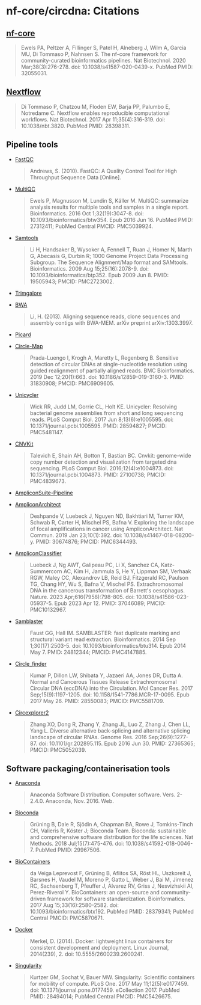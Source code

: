# nf-core/circdna: Citations

## [nf-core](https://pubmed.ncbi.nlm.nih.gov/32055031/)

> Ewels PA, Peltzer A, Fillinger S, Patel H, Alneberg J, Wilm A, Garcia MU, Di Tommaso P, Nahnsen S. The nf-core framework for community-curated bioinformatics pipelines. Nat Biotechnol. 2020 Mar;38(3):276-278. doi: 10.1038/s41587-020-0439-x. PubMed PMID: 32055031.

## [Nextflow](https://pubmed.ncbi.nlm.nih.gov/28398311/)

> Di Tommaso P, Chatzou M, Floden EW, Barja PP, Palumbo E, Notredame C. Nextflow enables reproducible computational workflows. Nat Biotechnol. 2017 Apr 11;35(4):316-319. doi: 10.1038/nbt.3820. PubMed PMID: 28398311.

## Pipeline tools

- [FastQC](https://www.bioinformatics.babraham.ac.uk/projects/fastqc/)

  > Andrews, S. (2010). FastQC: A Quality Control Tool for High Throughput Sequence Data [Online].

- [MultiQC](https://pubmed.ncbi.nlm.nih.gov/27312411/)

  > Ewels P, Magnusson M, Lundin S, Käller M. MultiQC: summarize analysis results for multiple tools and samples in a single report. Bioinformatics. 2016 Oct 1;32(19):3047-8. doi: 10.1093/bioinformatics/btw354. Epub 2016 Jun 16. PubMed PMID: 27312411; PubMed Central PMCID: PMC5039924.

- [Samtools](http://www.htslib.org/)

  > Li H, Handsaker B, Wysoker A, Fennell T, Ruan J, Homer N, Marth G, Abecasis G, Durbin R; 1000 Genome Project Data Processing Subgroup. The Sequence Alignment/Map format and SAMtools. Bioinformatics. 2009 Aug 15;25(16):2078-9. doi: 10.1093/bioinformatics/btp352. Epub 2009 Jun 8. PMID: 19505943; PMCID: PMC2723002.

- [Trimgalore](https://www.bioinformatics.babraham.ac.uk/projects/trim_galore/)

- [BWA](https://github.com/lh3/bwa)

  > Li, H. (2013). Aligning sequence reads, clone sequences and assembly contigs with BWA-MEM. arXiv preprint arXiv:1303.3997.

- [Picard](https://broadinstitute.github.io/picard/)

- [Circle-Map](https://github.com/iprada/Circle-Map)

  > Prada-Luengo I, Krogh A, Maretty L, Regenberg B. Sensitive detection of circular DNAs at single-nucleotide resolution using guided realignment of partially aligned reads. BMC Bioinformatics. 2019 Dec 12;20(1):663. doi: 10.1186/s12859-019-3160-3. PMID: 31830908; PMCID: PMC6909605.

- [Unicycler](https://github.com/rrwick/Unicycler)

  > Wick RR, Judd LM, Gorrie CL, Holt KE. Unicycler: Resolving bacterial genome assemblies from short and long sequencing reads. PLoS Comput Biol. 2017 Jun 8;13(6):e1005595. doi: 10.1371/journal.pcbi.1005595. PMID: 28594827; PMCID: PMC5481147.

- [CNVKit](https://github.com/etal/cnvkit)

  > Talevich E, Shain AH, Botton T, Bastian BC. Cnvkit: genome-wide copy number detection and visualization from targeted dna sequencing. PLoS Comput Biol. 2016;12(4):e1004873. doi: 10.1371/journal.pcbi.1004873. PMID: 27100738; PMCID: PMC4839673.

- [AmpliconSuite-Pipeline](https://github.com/AmpliconSuite/AmpliconSuite-pipeline)

- [AmpliconArchitect](https://github.com/virajbdeshpande/AmpliconArchitect)

  > Deshpande V, Luebeck J, Nguyen ND, Bakhtiari M, Turner KM, Schwab R, Carter H, Mischel PS, Bafna V. Exploring the landscape of focal amplifications in cancer using AmpliconArchitect. Nat Commun. 2019 Jan 23;10(1):392. doi: 10.1038/s41467-018-08200-y. PMID: 30674876; PMCID: PMC6344493.

- [AmpliconClassifier](https://github.com/jluebeck/AmpliconClassifier)

  > Luebeck J, Ng AWT, Galipeau PC, Li X, Sanchez CA, Katz-Summercorn AC, Kim H, Jammula S, He Y, Lippman SM, Verhaak RGW, Maley CC, Alexandrov LB, Reid BJ, Fitzgerald RC, Paulson TG, Chang HY, Wu S, Bafna V, Mischel PS. Extrachromosomal DNA in the cancerous transformation of Barrett's oesophagus. Nature. 2023 Apr;616(7958):798-805. doi: 10.1038/s41586-023-05937-5. Epub 2023 Apr 12. PMID: 37046089; PMCID: PMC10132967.

- [Samblaster](https://github.com/GregoryFaust/samblaster)

  > Faust GG, Hall IM. SAMBLASTER: fast duplicate marking and structural variant read extraction. Bioinformatics. 2014 Sep 1;30(17):2503-5. doi: 10.1093/bioinformatics/btu314. Epub 2014 May 7. PMID: 24812344; PMCID: PMC4147885.

- [Circle_finder](https://github.com/pk7zuva/Circle_finder)

  > Kumar P, Dillon LW, Shibata Y, Jazaeri AA, Jones DR, Dutta A. Normal and Cancerous Tissues Release Extrachromosomal Circular DNA (eccDNA) into the Circulation. Mol Cancer Res. 2017 Sep;15(9):1197-1205. doi: 10.1158/1541-7786.MCR-17-0095. Epub 2017 May 26. PMID: 28550083; PMCID: PMC5581709.

- [Circexplorer2](https://circexplorer2.readthedocs.io/en/latest/)
  > Zhang XO, Dong R, Zhang Y, Zhang JL, Luo Z, Zhang J, Chen LL, Yang L. Diverse alternative back-splicing and alternative splicing landscape of circular RNAs. Genome Res. 2016 Sep;26(9):1277-87. doi: 10.1101/gr.202895.115. Epub 2016 Jun 30. PMID: 27365365; PMCID: PMC5052039.

## Software packaging/containerisation tools

- [Anaconda](https://anaconda.com)

  > Anaconda Software Distribution. Computer software. Vers. 2-2.4.0. Anaconda, Nov. 2016. Web.

- [Bioconda](https://pubmed.ncbi.nlm.nih.gov/29967506/)

  > Grüning B, Dale R, Sjödin A, Chapman BA, Rowe J, Tomkins-Tinch CH, Valieris R, Köster J; Bioconda Team. Bioconda: sustainable and comprehensive software distribution for the life sciences. Nat Methods. 2018 Jul;15(7):475-476. doi: 10.1038/s41592-018-0046-7. PubMed PMID: 29967506.

- [BioContainers](https://pubmed.ncbi.nlm.nih.gov/28379341/)

  > da Veiga Leprevost F, Grüning B, Aflitos SA, Röst HL, Uszkoreit J, Barsnes H, Vaudel M, Moreno P, Gatto L, Weber J, Bai M, Jimenez RC, Sachsenberg T, Pfeuffer J, Alvarez RV, Griss J, Nesvizhskii AI, Perez-Riverol Y. BioContainers: an open-source and community-driven framework for software standardization. Bioinformatics. 2017 Aug 15;33(16):2580-2582. doi: 10.1093/bioinformatics/btx192. PubMed PMID: 28379341; PubMed Central PMCID: PMC5870671.

- [Docker](https://dl.acm.org/doi/10.5555/2600239.2600241)

  > Merkel, D. (2014). Docker: lightweight linux containers for consistent development and deployment. Linux Journal, 2014(239), 2. doi: 10.5555/2600239.2600241.

- [Singularity](https://pubmed.ncbi.nlm.nih.gov/28494014/)

  > Kurtzer GM, Sochat V, Bauer MW. Singularity: Scientific containers for mobility of compute. PLoS One. 2017 May 11;12(5):e0177459. doi: 10.1371/journal.pone.0177459. eCollection 2017. PubMed PMID: 28494014; PubMed Central PMCID: PMC5426675.
